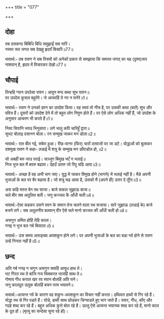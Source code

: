 +++
title = "077"

+++
## दोहा
तब दसकण्ठ बिबिधि बिधि समुझाईं सब नारि।  
नस्वर रूप जगत सब देखहु हृदयँ बिचारि॥77॥  

भावार्थ:- तब रावण ने सब स्त्रियों को अनेकों प्रकार से समझाया कि समस्त जगत्‌ का यह (दृश्य)रूप नाशवान्‌ है, हृदय में विचारकर देखो॥77॥  




## चौपाई
तिन्हहि ग्यान उपदेसा रावन। आपुन मन्द कथा सुभ पावन॥  
पर उपदेस कुसल बहुतेरे। जे आचरहिं ते नर न घनेरे॥1॥  

भावार्थ:- रावण ने उनको ज्ञान का उपदेश किया। वह स्वयं तो नीच है, पर उसकी कथा (बातें) शुभ और पवित्र हैं। दूसरों को उपदेश देने में तो बहुत लोग निपुण होते हैं। पर ऐसे लोग अधिक नहीं हैं, जो उपदेश के अनुसार आचरण भी करते हैं॥1॥  

निसा सिरानि भयउ भिनुसारा। लगे भालु कपि चारिहुँ द्वारा॥  
सुभट बोलाइ दसानन बोला। रन सन्मुख जाकर मन डोला॥2॥  

भावार्थ:- रात बीत गई, सबेरा हुआ। रीछ-वानर (फिर) चारों दरवाजों पर जा डटे। योद्धाओं को बुलाकर दशमुख रावण ने कहा- लडाई में शत्रु के सम्मुख मन डाँवाडोल हो,॥2॥  

सो अबहीं बरु जाउ पराई। सञ्जुग बिमुख भएँ न भलाई॥  
निज भुज बल मैं बयरु बढावा। देहउँ उतरु जो रिपु चढि आवा॥3॥  

भावार्थ:- अच्छा है वह अभी भाग जाए। युद्ध में जाकर विमुख होने (भागने) में भलाई नहीं है। मैन्ने अपनी भुजाओं के बल पर बैर बढाया है। जो शत्रु चढ आया है, उसको मैं (अपने ही) उत्तर दे लूँगा॥3॥  

अस कहि मरुत बेग रथ साजा। बाजे सकल जुझाऊ बाजा॥  
चले बीर सब अतुलित बली। जनु कज्जल कै आँधी चली॥4॥  

भावार्थ:-ऐसा कहकर उसने पवन के समान तेज चलने वाला रथ सजाया। सारे जुझाऊ (लडाई के) बाजे बजने लगे। सब अतुलनीय बलवान्‌ वीर ऐसे चले मानो काजल की आँधी चली हो॥4॥  

असगुन अमित होहिं तेहि काला।  
गनइ न भुज बल गर्ब बिसाला॥5॥  

भावार्थ:- उस समय असङ्ख्य अपशकुन होने लगे। पर अपनी भुजाओं के बल का बडा गर्व होने से रावण उन्हें गिनता नहीं है॥5॥  

## छन्द
अति गर्ब गनइ न सगुन असगुन स्रवहिं आयुध हाथ ते।  
भट गिरत रथ ते बाजि गज चिक्करत भाजहिं साथ ते॥  
गोमाय गीध कराल खर रव स्वान बोलहिं अति घने।  
जनु कालदूत उलूक बोलहिं बचन परम भयावने॥  

भावार्थ:-अत्यन्त गर्व के कारण वह शकुन-अपशकुन का विचार नहीं करता। हथियार हाथों से गिर रहे हैं। योद्धा रथ से गिर पडते हैं। घोडे, हाथी साथ छोडकर चिग्घाडते हुए भाग जाते हैं। स्यार, गीध, कौए और गदहे शब्द कर रहे हैं। बहुत अधिक कुत्ते बोल रहे हैं। उल्लू ऐसे अत्यन्त भयानक शब्द कर रहे हैं, मानो काल के दूत हों। (मृत्यु का सन्देसा सुना रहे हों)।  

